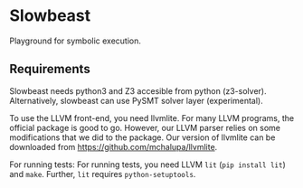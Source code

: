 # Slowbeast

Playground for symbolic execution.

## Requirements

Slowbeast needs python3 and Z3 accesible from python (z3-solver).
Alternatively, slowbeast can use PySMT solver layer (experimental).

To use the LLVM front-end, you need llvmlite. For many LLVM programs, the
official package is good to go. However, our LLVM parser relies on some
modifications that we did to the package. Our version of llvmlite can be
downloaded from https://github.com/mchalupa/llvmlite.

For running tests:
For running tests, you need LLVM `lit` (`pip install lit`) and `make`.
Further, `lit` requires `python-setuptools`.
